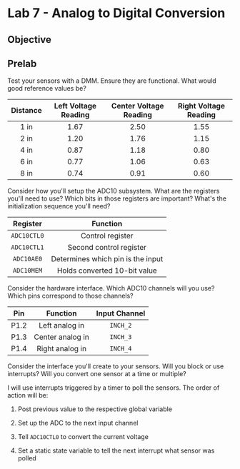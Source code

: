 Lab 7 - Analog to Digital Conversion
===

Objective
---


Prelab
---
Test your sensors with a DMM. Ensure they are functional. What would good reference values be?

| Distance | Left Voltage Reading | Center Voltage Reading | Right Voltage Reading |
|:--------:|:--------------------:|:----------------------:|:---------------------:|
|   1 in   |         1.67         |          2.50          |          1.55         |
|   2 in   |         1.20         |          1.76          |          1.15         |
|   4 in   |         0.87         |          1.18          |          0.80         |
|   6 in   |         0.77         |          1.06          |          0.63         |
|   8 in   |         0.74         |          0.91          |          0.60         |

Consider how you'll setup the ADC10 subsystem. What are the registers you'll need to use? Which bits in those registers are important? What's the initialization sequence you'll need?

|   Register  |              Function             |
|:-----------:|:---------------------------------:|
| `ADC10CTL0` |          Control register         |
| `ADC10CTL1` |      Second control register      |
|  `ADC10AE0` | Determines which pin is the input |
|  `ADC10MEM` |    Holds converted 10-bit value   |

Consider the hardware interface. Which ADC10 channels will you use? Which pins correspond to those channels?

|  Pin |     Function     | Input Channel |
|:----:|:----------------:|:-------------:|
| P1.2 |  Left analog in  |    `INCH_2`   |
| P1.3 | Center analog in |    `INCH_3`   |
| P1.4 |  Right analog in |    `INCH_4`   |

Consider the interface you'll create to your sensors. Will you block or use interrupts? Will you convert one sensor at a time or multiple?

I will use interrupts triggered by a timer to poll the sensors. The order of action will be:
1. Post previous value to the respective global variable

2. Set up the ADC to the next input channel

3. Tell `ADC10CTL0` to convert the current voltage

4. Set a static state variable to tell the next interrupt what sensor was polled
